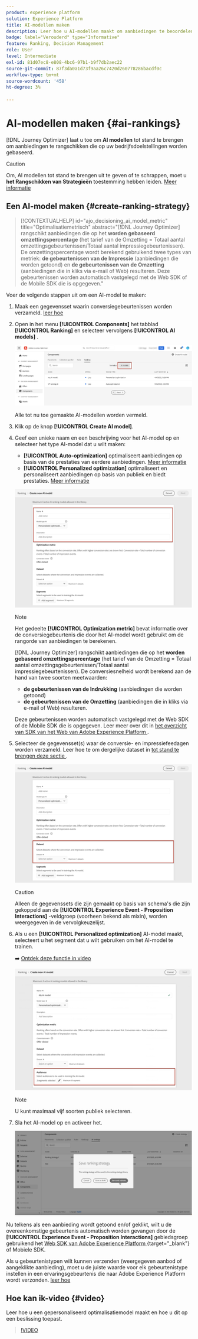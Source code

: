 ```yaml
---
product: experience platform
solution: Experience Platform
title: AI-modellen maken
description: Leer hoe u AI-modellen maakt om aanbiedingen te beoordelen
badge: label="Verouderd" type="Informative"
feature: Ranking, Decision Management
role: User
level: Intermediate
exl-id: 81d07ec8-e808-4bc6-97b1-b9f7db2aec22
source-git-commit: 87f3da0a1d73f9aa26c7420d260778286bacdf0c
workflow-type: tm+mt
source-wordcount: '458'
ht-degree: 3%

---
```


# AI-modellen maken {#ai-rankings}

[!DNL Journey Optimizer] laat u toe om **AI modellen** tot stand te brengen om aanbiedingen te rangschikken die op uw bedrijfsdoelstellingen worden gebaseerd.

>[!CAUTION]
>
>Om, AI modellen tot stand te brengen uit te geven of te schrappen, moet u **het Rangschikken van Strategieën** toestemming hebben leiden. [Meer informatie](../../administration/high-low-permissions.md#manage-ranking-strategies)

## Een AI-model maken {#create-ranking-strategy}

>[!CONTEXTUALHELP]
>id="ajo_decisioning_ai_model_metric"
>title="Optimalisatiemetrisch"
>abstract="[!DNL Journey Optimizer] rangschikt aanbiedingen die op het **worden gebaseerd omzettingspercentage** (het tarief van de Omzetting = Totaal aantal omzettingsgebeurtenissen/Totaal aantal impressiegebeurtenissen). De omzettingspercentage wordt berekend gebruikend twee types van metriek: **de gebeurtenissen van de Impressie** (aanbiedingen die worden getoond) en **de gebeurtenissen van de Omzetting** (aanbiedingen die in kliks via e-mail of Web) resulteren. Deze gebeurtenissen worden automatisch vastgelegd met de Web SDK of de Mobile SDK die is opgegeven."

Voer de volgende stappen uit om een AI-model te maken:

1. Maak een gegevensset waarin conversiegebeurtenissen worden verzameld. [ leer hoe ](../data-collection/create-dataset.md)

1. Open in het menu **[!UICONTROL Components]** het tabblad **[!UICONTROL Ranking]** en selecteer vervolgens **[!UICONTROL AI models]** .

   ![](../assets/ai-ranking-list.png)

   Alle tot nu toe gemaakte AI-modellen worden vermeld.

1. Klik op de knop **[!UICONTROL Create AI model]**.

1. Geef een unieke naam en een beschrijving voor het AI-model op en selecteer het type AI-model dat u wilt maken:

   * **[!UICONTROL Auto-optimization]** optimaliseert aanbiedingen op basis van de prestaties van eerdere aanbiedingen. [Meer informatie](auto-optimization-model.md)
   * **[!UICONTROL Personalized optimization]** optimaliseert en personaliseert aanbiedingen op basis van publiek en biedt prestaties. [Meer informatie](personalized-optimization-model.md)

   ![](../assets/ai-ranking-fields.png)

   >[!NOTE]
   >
   >Het gedeelte **[!UICONTROL Optimization metric]** bevat informatie over de conversiegebeurtenis die door het AI-model wordt gebruikt om de rangorde van aanbiedingen te berekenen.
   >
   >[!DNL Journey Optimizer] rangschikt aanbiedingen die op het **worden gebaseerd omzettingspercentage** (het tarief van de Omzetting = Totaal aantal omzettingsgebeurtenissen/Totaal aantal impressiegebeurtenissen). De conversiesnelheid wordt berekend aan de hand van twee soorten meetwaarden:
   >* **de gebeurtenissen van de Indrukking** (aanbiedingen die worden getoond)
   >* **de gebeurtenissen van de Omzetting** (aanbiedingen die in kliks via e-mail of Web) resulteren.
   >
   >Deze gebeurtenissen worden automatisch vastgelegd met de Web SDK of de Mobile SDK die is opgegeven. Leer meer over dit in [ het overzicht van SDK van het Web van Adobe Experience Platform ](https://experienceleague.adobe.com/docs/experience-platform/edge/home.html?lang=nl-NL).

1. Selecteer de gegevensset(s) waar de conversie- en impressiefeedagen worden verzameld. Leer hoe te om dergelijke dataset in [ tot stand te brengen deze sectie ](../data-collection/create-dataset.md). <!--This dataset needs to be associated with a schema that must have the **[!UICONTROL Proposition Interactions]** field group (previously known as mixin) associated with it.-->

   ![](../assets/ai-ranking-dataset-id.png)

   >[!CAUTION]
   >
   >Alleen de gegevenssets die zijn gemaakt op basis van schema&#39;s die zijn gekoppeld aan de **[!UICONTROL Experience Event - Proposition Interactions]** -veldgroep (voorheen bekend als mixin), worden weergegeven in de vervolgkeuzelijst.

1. Als u een **[!UICONTROL Personalized optimization]** AI-model maakt, selecteert u het segment dat u wilt gebruiken om het AI-model te trainen.

   ➡️ [Ontdek deze functie in video](#video)

   ![](../assets/ai-ranking-segments.png)

   >[!NOTE]
   >
   >U kunt maximaal vijf soorten publiek selecteren.

1. Sla het AI-model op en activeer het.

   ![](../assets/ai-ranking-save-activate.png)

<!--At this point, you must have:

* created the AI model,
* defined which type of event you want to capture - offer displayed (impression) and/or offer clicked (conversion),
* and in which dataset you want to collect the event data.-->

Nu telkens als een aanbieding wordt getoond en/of geklikt, wilt u de overeenkomstige gebeurtenis automatisch worden gevangen door de **[!UICONTROL Experience Event - Proposition Interactions]** gebiedsgroep gebruikend het [ Web SDK van Adobe Experience Platform ](https://experienceleague.adobe.com/docs/experience-platform/edge/web-sdk-faq.html?lang=nl-NL#what-is-adobe-experience-platform-web-sdk%3F){target="_blank"} of Mobiele SDK.

Als u gebeurtenistypen wilt kunnen verzenden (weergegeven aanbod of aangeklikte aanbieding), moet u de juiste waarde voor elk gebeurtenistype instellen in een ervaringsgebeurtenis die naar Adobe Experience Platform wordt verzonden. [ leer hoe ](../data-collection/schema-requirement.md)

## Hoe kan ik-video {#video}

Leer hoe u een gepersonaliseerd optimalisatiemodel maakt en hoe u dit op een beslissing toepast.

>[!VIDEO](https://video.tv.adobe.com/v/3445957?quality=12&captions=dut)
